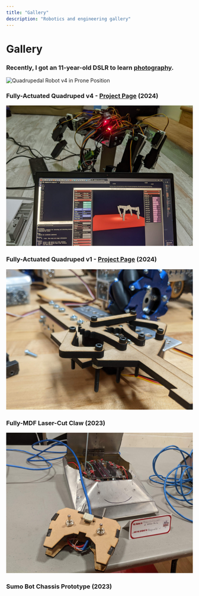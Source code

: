 ```yaml
---
title: "Gallery"
description: "Robotics and engineering gallery"
---
```


# Gallery

### Recently, I got an 11-year-old DSLR to learn <span class="link">[photography](/photography)</span>.

<div class="fullimg m-5 text-center">
    <!-- <img src="media/quadruped_v3.jpg" alt="Quadrupedal Robot v4"> -->

<img src="media/quad_canon_prone.JPG" alt="Quadrupedal Robot v4 in Prone Position">

### Fully-Actuated Quadruped v4 - <span class="link">[Project Page](/robotics/quadruped)</span> (2024)

</div>

<div class="fullimg m-5 text-center">
    <img src="media/quadruped_v1_control.jpg" alt="Quadrupedal Robot v1">

### Fully-Actuated Quadruped v1 - <span class="link">[Project Page](/robotics/quadruped)</span> (2024)

</div>

<div class="fullimg m-5 text-center">
    <img src="media/laser-cut_mdf_claw_v3.jpg" alt="Laser-Cut MDF Claw v3">

### Fully-MDF Laser-Cut Claw (2023)

</div>

<div class="fullimg m-5 text-center">
    <img src="media/sumo_bot.jpg" alt="Sumo Bot Chassis Prototype">

### Sumo Bot Chassis Prototype (2023)

</div>